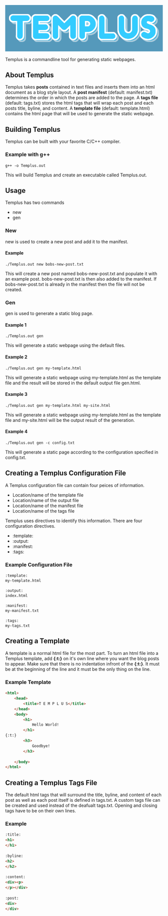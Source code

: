 ![Templus Logo](/images/logo.png)

Templus is a commandline tool for generating static webpages.

## About Templus
Templus takes **posts** contained in text files and inserts them into an html document as a blog style layout.
A **post manifest** (default: manifest.txt) determines the order in which the posts are added to the page.
A **tags file** (default: tags.txt) stores the html tags that will wrap each post and each posts title, byline, and content.
A **template file** (default: template.html) contains the html page that will be used to generate the static  webpage.

## Building Templus
Templus can be built with your favorite C/C++ compiler.

### Example with g++
```
g++ -o Templus.out
```

This will build Templus and create an executable called Templus.out.

## Usage
Templus has two commands
* new
* gen

### New
new is used to create a new post and add it to the manifest.
#### Example
```
./Templus.out new bobs-new-post.txt
```

This will create a new post named bobs-new-post.txt and populate it with an example post.  bobs-new-post.txt is then also added to the manifest.  If bobs-new-post.txt is already in the manifest then the file will not be created.

### Gen
gen is used to generate a static blog page.
#### Example 1
```
./Templus.out gen
```

This will generate a static webpage using the default files.
#### Example 2
```
./Templus.out gen my-template.html
```

This will generate a static webpage using my-template.html as the template file and the result will be stored in the default output file gen.html.
#### Example 3
```
./Templus.out gen my-template.html my-site.html
```

This will generate a static webpage using my-template.html as the template file and my-site.html will be the output result of the generation.
#### Example 4
```
./Templus.out gen -c config.txt
```

This will generate a static page according to the configuration specified in config.txt.

## Creating a Templus Configuration File
A Templus configuration file can contain four peices of information.

* Location/name of the template file
* Location/name of the output file
* Location/name of the manifest file
* Location/name of the tags file

Templus uses directives to identify this information.  There are four configuration directives.

* :template:
* :output:
* :manifest:
* :tags:

### Example Configuration File
```
:template:
my-template.html

:output:
index.html

:manifest:
my-manifest.txt

:tags:
my-tags.txt
```

## Creating a Template
A template is a normal html file for the most part.  To turn an html file into a Templus template, add **{:t:}**  on it's own line where you want the blog posts to appear.  Make sure that there is no indentation infront of the **{:t:}**.  It must be at the beginning of the line and it must be the only thing on the line.
### Example Template

```html
<html>
    <head>
        <title>T E M P L U S</title>
    </head>
    <body>
        <h1>
            Hello World!
        </h1>
{:t:}
        <h3>
            Goodbye!
        </h3>

    </body>
</html>
```

## Creating a Templus Tags File
The default html tags that will surround the title, byline, and content of each post as well as each post itself is defined in tags.txt.
A custom tags file can be created and used instead of the deafualt tags.txt.
Opening and closing tags have to be on their own lines.
### Example

```html
:title:
<h1>
</h1>

:byline:
<h2>
</h2>

:content:
<div><p>
</p></div>

:post:
<div>
</div>
```